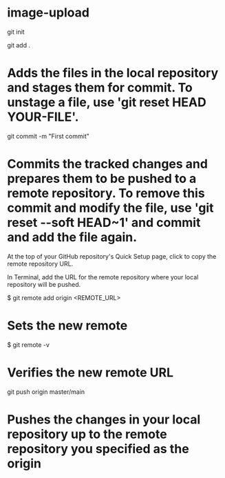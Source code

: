 # image-upload

git init

git add .
# Adds the files in the local repository and stages them for commit. To unstage a file, use 'git reset HEAD YOUR-FILE'.

git commit -m "First commit"
# Commits the tracked changes and prepares them to be pushed to a remote repository. To remove this commit and modify the file, use 'git reset --soft HEAD~1' and commit and add the file again.

At the top of your GitHub repository's Quick Setup page, click to copy the remote repository URL. 

In Terminal, add the URL for the remote repository where your local repository will be pushed.

$ git remote add origin  <REMOTE_URL> 
# Sets the new remote
$ git remote -v
# Verifies the new remote URL


git push origin master/main
# Pushes the changes in your local repository up to the remote repository you specified as the origin
